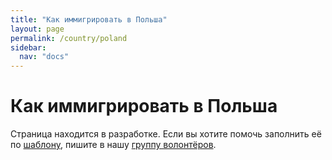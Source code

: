 ```yaml
---
title: "Как иммигрировать в Польша"
layout: page
permalink: /country/poland
sidebar:
  nav: "docs"
---
```


# Как иммигрировать в Польша

Страница находится в разработке. Если вы хотите помочь заполнить её по [шаблону](/template), пишите в нашу [группу волонтёров](https://t.me/+FHi3FnJaoWJkMDAx).
